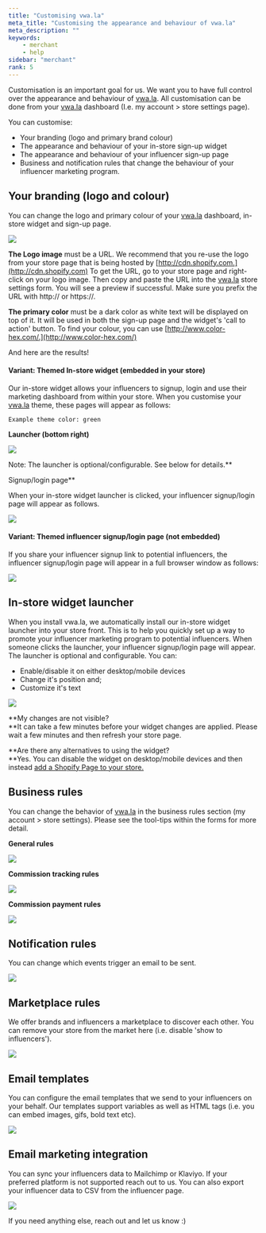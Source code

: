 ```yaml
---
title: "Customising vwa.la"
meta_title: "Customising the appearance and behaviour of vwa.la"
meta_description: ""
keywords:
    - merchant
    - help
sidebar: "merchant"
rank: 5
---
```


Customisation is an important goal for us. We want you to have full control over the appearance and behaviour of [vwa.la](http://vwa.la). All customisation can be done from your [vwa.la](http://vwa.la) dashboard (I.e. my account > store settings page).

You can customise:

*   Your branding (logo and primary brand colour)
*   The appearance and behaviour of your in-store sign-up widget
*   The appearance and behaviour of your influencer sign-up page
*   Business and notification rules that change the behaviour of your influencer marketing program.

Your branding (logo and colour)
-------------------------------

You can change the logo and primary colour of your [vwa.la](http://vwa.la) dashboard, in-store widget and sign-up page.

![](/images/merchant/2019-01-20-08-55-22.png)

**The Logo image** must be a URL. We recommend that you re-use the logo from your store page that is being hosted by [http://cdn.shopify.com.](http://cdn.shopify.com) To get the URL, go to your store page and right-click on your logo image. Then copy and paste the URL into the [vwa.la](http://vwa.la) store settings form. You will see a preview if successful. Make sure you prefix the URL with http:// or https://.

**The primary color** must be a dark color as white text will be displayed on top of it. It will be used in both the sign-up page and the widget's 'call to action' button. To find your colour, you can use [http://www.color-hex.com/.](http://www.color-hex.com/)

And here are the results!

#### Variant: Themed In-store widget (embedded in your store)

Our in-store widget allows your influencers to signup, login and use their marketing dashboard from within your store. When you customise your [vwa.la](http://vwa.la) theme, these pages will appear as follows:

    Example theme color: green

**Launcher (bottom right)**

![](/images/merchant/2019-01-20-09-28-04.png)

Note: The launcher is optional/configurable. See below for details.**  
  
Signup/login page**

When your in-store widget launcher is clicked, your influencer signup/login page will appear as follows.

![](/images/merchant/2019-01-20-09-18-09.png)

#### Variant: Themed influencer signup/login page (not embedded)

If you share your influencer signup link to potential influencers, the influencer signup/login page will appear in a full browser window as follows:

![](/images/merchant/2019-01-20-09-19-48.png)

In-store widget launcher
------------------------

When you install vwa.la, we automatically install our in-store widget launcher into your store front. This is to help you quickly set up a way to promote your influencer marketing program to potential influencers. When someone clicks the launcher, your influencer signup/login page will appear. The launcher is optional and configurable. You can:

*   Enable/disable it on either desktop/mobile devices
*   Change it's position and;
*   Customize it's text

![](/images/merchant/2019-01-20-08-55-56.png)

**My changes are not visible?  
**It can take a few minutes before your widget changes are applied. Please wait a few minutes and then refresh your store page.

**Are there any alternatives to using the widget?  
**Yes. You can disable the widget on desktop/mobile devices and then instead [add a Shopify Page to your store.](/merchant/adding-a-page-to-your-store)

Business rules
--------------

You can change the behavior of [vwa.la](http://vwa.la) in the business rules section (my account > store settings). Please see the tool-tips within the forms for more detail.

**General rules**

![](/images/merchant/2019-01-20-09-04-53.png)

**Commission tracking rules**

![](/images/merchant/2019-01-20-09-04-40.png)

**Commission payment rules**

![](/images/merchant/2019-01-20-09-10-23.png)

Notification rules
------------------

You can change which events trigger an email to be sent.

![](/images/merchant/2019-01-20-09-06-56.png)

Marketplace rules
-----------------

We offer brands and influencers a marketplace to discover each other. You can remove your store from the market here (i.e. disable 'show to influencers').

![](/images/merchant/2019-01-20-09-08-55.png)

Email templates
---------------

You can configure the email templates that we send to your influencers on your behalf. Our templates support variables as well as HTML tags (i.e. you can embed images, gifs, bold text etc).  

![](/images/merchant/2019-01-20-09-07-03.png)

Email marketing integration
---------------------------

You can sync your influencers data to Mailchimp or Klaviyo. If your preferred platform is not supported reach out to us. You can also export your influencer data to CSV from the influencer page.

![](/images/merchant/2019-01-20-09-13-20.png)

If you need anything else, reach out and let us know :)